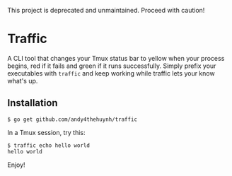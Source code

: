 This project is deprecated and unmaintained. Proceed with caution!

Traffic
====

A CLI tool that changes your Tmux status bar to yellow when your process begins, red if it fails and green if it runs successfully. Simply prefix your executables with `traffic` and keep working while traffic lets your know what's up.

## Installation
```
$ go get github.com/andy4thehuynh/traffic
```

In a Tmux session, try this:

```
$ traffic echo hello world
hello world
```

Enjoy!
